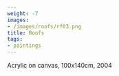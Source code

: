 ```yaml
---
weight: -7
images:
- /images/roofs/rf03.png
title: Roofs
tags:
- paintings
---
```

Acrylic on canvas, 100x140cm, 2004
